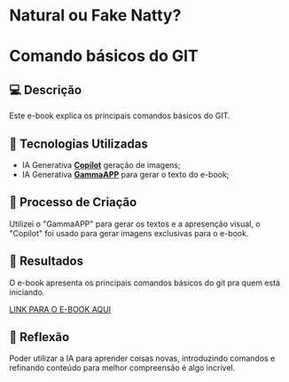 # Natural ou Fake Natty?

# Comando básicos do GIT

## 💻 Descrição
Este e-book explica os principais comandos básicos do GIT.

## 🤖 Tecnologias Utilizadas
- IA Generativa **[Copilot](https://www.bing.com/chat?form=MY0291&OCID=MY0291&q=Bing+AI&showconv=1)** geração de imagens;
- IA Generativa **[GammaAPP](https://gamma.app/)** para gerar o texto do e-book;

## 🧐 Processo de Criação
Utilizei o "GammaAPP" para gerar os textos e a apresenção visual, o "Copilot" foi usado para gerar imagens exclusivas para o e-book.
## 🚀 Resultados
O e-book apresenta os principais comandos básicos do git pra quem está iniciando.

[LINK PARA O E-BOOK AQUI](https://gamma.app/docs/Introducao-ao-Git-rg3jvdan5f6rhoo)

## 💭 Reflexão
Poder utilizar a IA para aprender coisas novas, introduzindo comandos e refinando conteúdo para melhor compreensão é algo incrível.